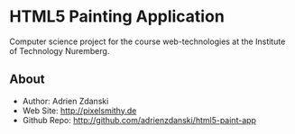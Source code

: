 HTML5 Painting Application
==========================
Computer science project for the course web-technologies at the Institute of Technology Nuremberg.

About
-----
* Author:            Adrien Zdanski
* Web Site:          http://pixelsmithy.de
* Github Repo:       http://github.com/adrienzdanski/html5-paint-app
